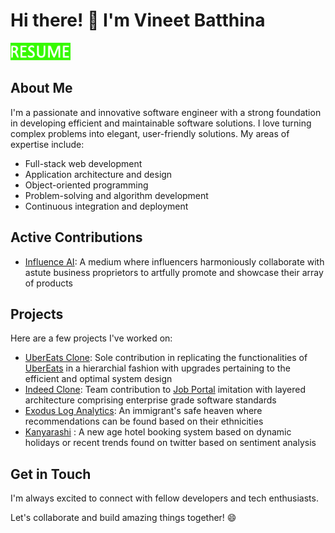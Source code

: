 # Hi there! 👋 I'm Vineet Batthina

<p class="has-line-data" data-line-start="2" data-line-end="3"><a href="https://drive.google.com/file/d/1et4fFvG6QkqAERabPK67Yr7_21KIgi9A/view?usp=drive_link"><img src="https://github.com/vineetbatthina/portfolio/blob/main/Resume.svg" alt="Resume" width="96" height="28"></a></p>

## About Me
I'm a passionate and innovative software engineer with a strong foundation in developing efficient and maintainable software solutions. I love turning complex problems into elegant, user-friendly solutions. My areas of expertise include:

- Full-stack web development
- Application architecture and design
- Object-oriented programming
- Problem-solving and algorithm development
- Continuous integration and deployment

## Active Contributions
- [Influence AI](https://influenceai.in/): A medium where influencers harmoniously collaborate with astute business proprietors to artfully promote and showcase their array of products

## Projects
Here are a few projects I've worked on:

- [UberEats Clone](https://youtu.be/HkROcVFkVHE): Sole contribution in replicating the functionalities of [UberEats](https://github.com/vineetbatthina/ubereats) in a hierarchial fashion with upgrades pertaining to the efficient and optimal system design
- [Indeed Clone](https://youtu.be/J0RPAFwB-R8): Team contribution to [Job Portal](https://github.com/vineetbatthina/indeed-clone) imitation with layered architecture comprising enterprise grade software standards
- [Exodus Log Analytics](https://github.com/vineetbatthina/ExodusFE): An immigrant's safe heaven where recommendations can be found based on their ethnicities
- [Kanyarashi](https://github.com/gopinathsjsu/team-project-kanyarashi) : A new age hotel booking system based on dynamic holidays or recent trends found on twitter based on sentiment analysis

## Get in Touch
I'm always excited to connect with fellow developers and tech enthusiasts. 

Let's collaborate and build amazing things together! 😄
